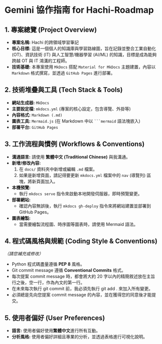 # Gemini 協作指南 for Hachi-Roadmap

## 1. 專案總覽 (Project Overview)

- **專案名稱:** Hachi 的跨領域學習筆記
- **核心目標:** 這是一個個人的知識庫與學習路線圖，旨在記錄並整合工業自動化 (OT)、資訊技術 (IT) 與人工智慧/機器學習 (AI/ML) 的知識，目標是成為能夠跨越 OT 與 IT 鴻溝的工程師。
- **技術基礎:** 本專案使用 `MkDocs` 搭配 `Material for MkDocs` 主題建置，內容以 `Markdown` 格式撰寫，並透過 `GitHub Pages` 進行部署。

## 2. 技術堆疊與工具 (Tech Stack & Tools)

- **網站生成器:** `MkDocs`
- **主要設定檔:** `mkdocs.yml` (專案的核心設定，包含導覽、外掛等)
- **內容格式:** `Markdown (.md)`
- **圖表工具:** `Mermaid.js` (在 Markdown 中以 ` ```mermaid ` 語法塊嵌入)
- **部署平台:** `GitHub Pages`

## 3. 工作流程與慣例 (Workflows & Conventions)

- **溝通語言:** 請使用 **繁體中文 (Traditional Chinese)** 與我溝通。
- **新增/修改內容:**
    1. 在 `docs/` 資料夾中新增或編輯 `.md` 檔案。
    2. 如果是新增頁面，請記得要更新 `mkdocs.yml` 檔案中的 `nav` (導覽列) 區塊，將新頁面加入。
- **本機預覽:**
  - 執行 `mkdocs serve` 指令來啟動本地開發伺服器，即時預覽變更。
- **部署網站:**
  - 確認內容無誤後，執行 `mkdocs gh-deploy` 指令來將網站建置並部署到 GitHub Pages。
- **圖表繪製:**
  - 當需要繪製流程圖、時序圖等圖表時，請使用 Mermaid 語法。

## 4. 程式碼風格與規範 (Coding Style & Conventions)

*（請您補充或修改）*

- Python 程式碼盡量遵循 **PEP 8** 風格。
- Git commit message 遵循 **Conventional Commits** 格式。
- 每次提案 commit message 時，都會將大約 20 字以內的精簡敘述放在主旨行之後，空一行，作為內文的第一行。
- 在未來每次執行 git commit 前，我必須先執行 git add . 來加入所有變更。
- 必須總是先向您提案 commit message 的內容，並在獲得您的同意後才能提交。

## 5. 使用者偏好 (User Preferences)

- **語言:** 使用者偏好使用**繁體中文**進行所有互動。
- **分析風格:** 使用者偏好詳細且專業的分析，並透過表格進行可視化說明。
